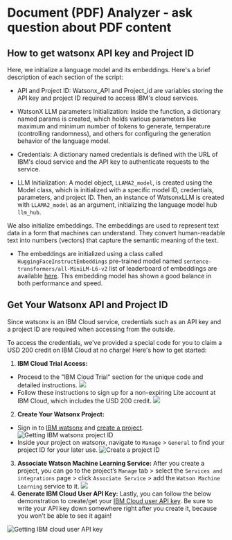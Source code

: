 # Document (PDF) Analyzer - ask question about PDF content

## How to get watsonx API key and Project ID

Here, we initialize a language model and its embeddings. Here's a brief description of each section of the script:

- API and Project ID: Watsonx_API and Project_id are variables storing the API key and project ID required to access IBM's cloud services.


- WatsonX LLM parameters Initialization: Inside the function, a dictionary named params is created, which holds various parameters like maximum and minimum number of tokens to generate, temperature (controlling randomness), and others for configuring the generation behavior of the language model.

- Credentials: A dictionary named credentials is defined with the URL of IBM's cloud service and the API key to authenticate requests to the service.
- LLM Initialization: A model object, `LLAMA2_model`, is created using the Model class, which is initialized with a specific model ID, credentials, parameters, and project ID. Then, an instance of WatsonxLLM is created with `LLAMA2_model` as an argument, initializing the language model hub `llm_hub`.


We also initialize embeddings. The embeddings are used to represent text data in a form that machines can understand. They convert human-readable text into numbers (vectors) that capture the semantic meaning of the text.

- The embeddings are initialized using a class called `HuggingFaceInstructEmbeddings` pre-trained model named `sentence-transformers/all-MiniLM-L6-v2` list of leaderboard of embeddings are available [here](https://huggingface.co/spaces/mteb/leaderboard). This embedding model has shown a good balance in both performance and speed.

## Get Your Watsonx API and Project ID
Since watsonx is an IBM Cloud service, credentials such as an API key and a project ID are required when accessing from the outside. 

To access the credentials, we've provided a special code for you to claim a USD 200 credit on IBM Cloud at no charge! Here's how to get started:
1. **IBM Cloud Trial Access:**
- Proceed to the "IBM Cloud Trial" section for the unique code and detailed instructions.
![](https://cf-courses-data.s3.us.cloud-object-storage.appdomain.cloud/IBMSkillsNetwork-GPXX0XPBEN/ezgif.com-video-to-gif-converted.gif)
- Follow these instructions to sign up for a non-expiring Lite account at IBM Cloud, which includes the USD 200 credit.
![](https://cf-courses-data.s3.us.cloud-object-storage.appdomain.cloud/IBMSkillsNetwork-GPXX0XPBEN/ezgif.com-video-to-gif-converted%20%281%29.gif)
2. **Create Your Watsonx Project:**
- Sign in to [IBM watsonx](https://dataplatform.cloud.ibm.com/registration/stepone?utm_source=skills_network&utm_content=in_lab_content_link&utm_id=Lab-test1_v1_1702536549&context=wx&apps=data_science_experience%2Cwatson_data_platform%2Ccos) and [create a project](https://dataplatform.cloud.ibm.com/projects/?utm_source=skills_network&utm_content=in_lab_content_link&utm_id=Lab-test1_v1_1702536549&context=wx).
![Getting IBM watsonx project ID](https://cf-courses-data.s3.us.cloud-object-storage.appdomain.cloud/IBMSkillsNetwork-GPXX0PPIEN/createProject.gif)
- Inside your project on watsonx, navigate to `Manage` > `General` to find your project ID for your later use.
![Create a project ID](https://cf-courses-data.s3.us.cloud-object-storage.appdomain.cloud/IBMSkillsNetwork-GPXX0XPBEN/id.gif)
3. **Associate Watson Machine Learning Service:**
After you create a project, you can go to the project’s `Manage` tab > select the `Services and integrations` page > click `Associate Service` > add the `Watson Machine Learning` service to it.
![](https://cf-courses-data.s3.us.cloud-object-storage.appdomain.cloud/IBMSkillsNetwork-GPXX0PPIEN/associate.gif)
4. **Generate IBM Cloud User API Key:**
Lastly, you can follow the below demonstration to create/get your [IBM Cloud user API key](https://cloud.ibm.com/iam/apikeys?utm_source=skills_network&utm_content=in_lab_content_link&utm_id=Lab-test1_v1_1702536549). Be sure to write your API key down somewhere right after you create it, because you won’t be able to see it again!

![Getting IBM cloud user API key](https://cf-courses-data.s3.us.cloud-object-storage.appdomain.cloud/IBMSkillsNetwork-GPXX0PPIEN/ezgif.com-video-to-gif.gif)
